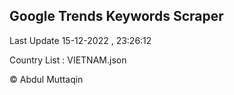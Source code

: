 

## Google Trends Keywords Scraper 
 
Last Update 15-12-2022 , 23:26:12

Country List :
VIETNAM.json



© Abdul Muttaqin 
